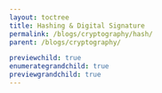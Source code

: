 ```yaml
---
layout: toctree
title: Hashing & Digital Signature
permalink: /blogs/cryptography/hash/
parent: /blogs/cryptography/

previewchild: true
enumerategrandchild: true
previewgrandchild: true
---
```

